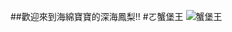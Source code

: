 ##歡迎來到海綿寶寶的深海鳳梨!!
#ㄛ蟹堡王
![蟹堡王](http://i2.hdslb.com/bfs/archive/c8072d8b7aeae67dd3e3393074690ad1335929d7.jpg)
